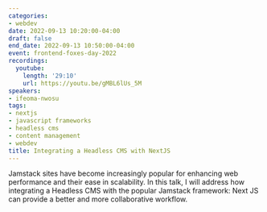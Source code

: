 ```yaml
---
categories:
- webdev
date: 2022-09-13 10:20:00-04:00
draft: false
end_date: 2022-09-13 10:50:00-04:00
event: frontend-foxes-day-2022
recordings:
  youtube:
    length: '29:10'
    url: https://youtu.be/gMBL6lUs_5M
speakers:
- ifeoma-nwosu
tags:
- nextjs
- javascript frameworks
- headless cms
- content management
- webdev
title: Integrating a Headless CMS with NextJS
---
```



Jamstack sites have become increasingly popular for enhancing web performance and their ease in scalability. In this talk, I will address how integrating a Headless CMS with the popular Jamstack framework: Next JS can provide a better and more collaborative workflow.
